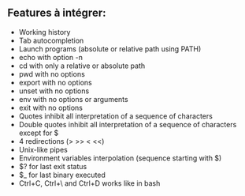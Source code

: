## Features à intégrer:

- Working history
- Tab autocompletion
- Launch programs (absolute or relative path using PATH)
- echo with option -n
- cd with only a relative or absolute path
- pwd with no options
- export with no options
- unset with no options
- env with no options or arguments
- exit with no options
- Quotes inhibit all interpretation of a sequence of characters
- Double quotes inhibit all interpretation of a sequence of characters except for $
- 4 redirections (> >> < <<)
- Unix-like pipes
- Environment variables interpolation (sequence starting with $)
- $? for last exit status
- $_ for last binary executed
- Ctrl+C, Ctrl+\ and Ctrl+D works like in bash
